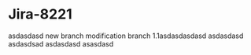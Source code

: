 # Jira-8221
asdasdasd
new branch modification
branch 1.1asdasdasdasd
asdasdasd
asdasdsad
asdasdasd
asasdasd
